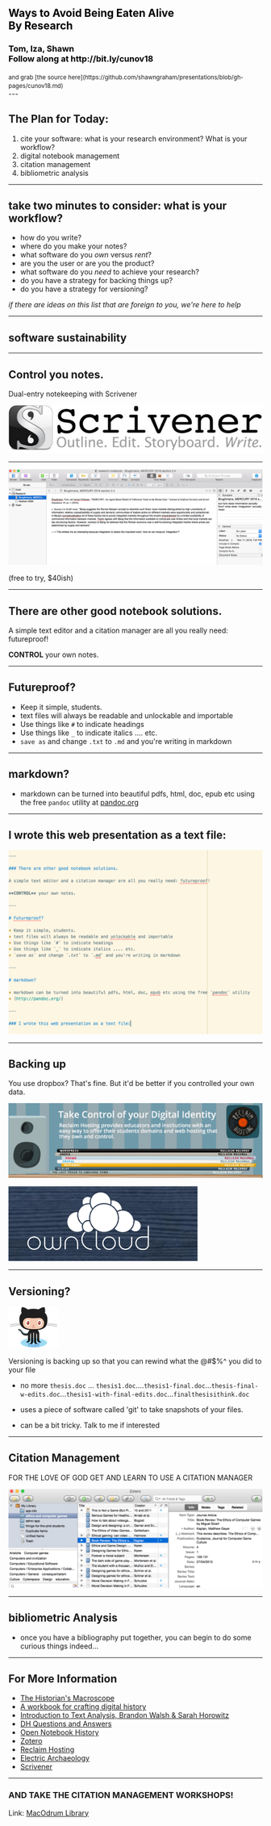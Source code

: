 <section data-background="Laocoon_Pio-Clementino_Inv1059-1064-1067.jpg" data-state="blur">
<h1 style="color:black"> Ways to Avoid Being Eaten Alive <br> By Research</h1>
<h3 style="color:black">Tom, Iza, Shawn<br>Follow along at http://bit.ly/cunov18</h3>
<small> and grab [the source here](https://github.com/shawngraham/presentations/blob/gh-pages/cunov18.md)</small>
</section>
---

## The Plan for Today:

1. cite your software: what is your research environment? What is your workflow?
2. digital notebook management
3. citation management
4. bibliometric analysis

---

## take two minutes to consider: what is your workflow?

+ how do you write?
+ where do you make your notes?
+ what software do you _own_ versus _rent_?
+ are you the user or are you the product?
+ what software do you _need_ to achieve your research?
+ do you have a strategy for backing things up?
+ do you have a strategy for versioning?

_if there are ideas on this list that are foreign to you, we're here to help_

---

## software sustainability

---

## Control you notes.

Dual-entry notekeeping with Scrivener

![logo](Scrivener-Logo.jpg)

---

![scrivener](scrivener1.png)

(free to try, $40ish)

---

## There are other good notebook solutions.

A simple text editor and a citation manager are all you really need: futureproof!

**CONTROL** your own notes.

---

## Futureproof?

+ Keep it simple, students.
+ text files will always be readable and unlockable and importable
+ Use things like `#` to indicate headings
+ Use things like `_` to indicate italics .... etc.
+ `save as` and change `.txt` to `.md` and you're writing in markdown

---

## markdown?

+ markdown can be turned into beautiful pdfs, html, doc, epub etc using the free `pandoc` utility at [pandoc.org](http://pandoc.org/)

---

## I wrote this web presentation as a text file:

![source](presentationsource.png)

---

## Backing up

You use dropbox? That's fine. But it'd be better if you controlled your own data.

![reclaim](reclaimhosting.png)

![owncloud](owncloud.png)

---

## Versioning?

![](Octocat.png)

Versioning is backing up so that you can rewind what the @#$%^ you did to your file

- no more `thesis.doc` ... `thesis1.doc`....`thesis1-final.doc`...`thesis-final-w-edits.doc`...`thesis1-with-final-edits.doc`...`finalthesisithink.doc`

- uses a piece of software called 'git' to take snapshots of your files.
- can be a bit tricky. Talk to me if interested

---

<section data-background="zotero_512x512x32.png">

<h2>Citation Management</h2>

FOR THE LOVE OF GOD GET AND LEARN TO USE A CITATION MANAGER

![zotero-in-action](zotero-in-action.png)

</section>

---

## bibliometric Analysis

- once you have a bibliography put together, you can begin to do some curious things indeed...

---
## For More Information

+ [The Historian's Macroscope](http://themacroscope.org)
+ [A workbook for crafting digital history](http://workbook.craftingdigitalhistory.ca)
+ [Introduction to Text Analysis, Brandon Walsh & Sarah Horowitz](https://bmw9t.gitbooks.io/introduction-to-text-analysis/content/)
+ [DH Questions and Answers](http://digitalhumanities.org/answers/)
+ [Open Notebook History](http://wcm1.web.rice.edu/open-notebook-history.html)
+ [Zotero](http://zotero.org)
+ [Reclaim Hosting](http://reclaimhosting.com)
+ [Electric Archaeology](http://electricarchaeology.ca)
+ [Scrivener](https://www.literatureandlatte.com/)

---

### AND TAKE THE CITATION MANAGEMENT WORKSHOPS!

Link: [MacOdrum Library](https://library.carleton.ca/help/citation-management)
